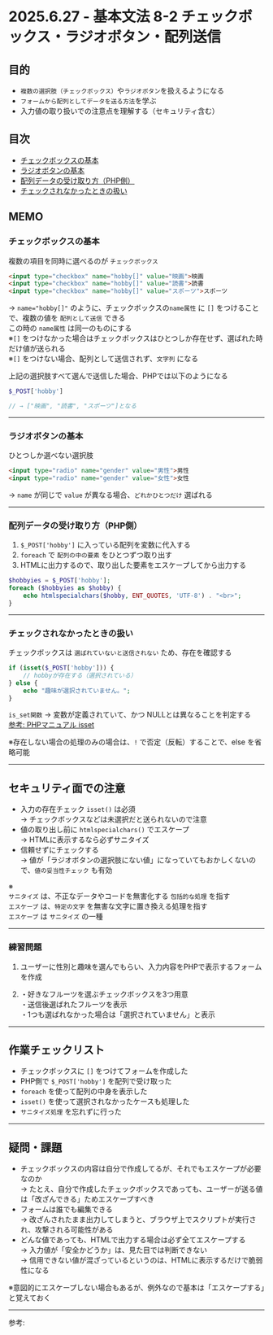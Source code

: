 # 2025.6.27 - 基本文法 8-2 チェックボックス・ラジオボタン・配列送信

## 目的

- `複数の選択肢（チェックボックス）`や`ラジオボタン`を扱えるようになる
- `フォームから配列としてデータを送る方法`を学ぶ
- 入力値の取り扱いでの注意点を理解する（セキュリティ含む）

## 目次

- [チェックボックスの基本](#1)
- [ラジオボタンの基本](#2)
- [配列データの受け取り方（PHP側）](#3)
- [チェックされなかったときの扱い](#4)

## MEMO

<a id="1"></a>

### チェックボックスの基本

複数の項目を同時に選べるのが `チェックボックス`  
```html
<input type="checkbox" name="hobby[]" value="映画">映画
<input type="checkbox" name="hobby[]" value="読書">読書
<input type="checkbox" name="hobby[]" value="スポーツ">スポーツ
```
→ `name="hobby[]"` のように、チェックボックスの`name属性` に `[]` をつけることで、複数の値を `配列として送信` できる  
この時の `name属性` は同一のものにする  
※`[]` をつけなかった場合はチェックボックスはひとつしか存在せず、選ばれた時だけ値が送られる  
※`[]` をつけない場合、配列として送信されず、`文字列` になる

上記の選択肢すべて選んで送信した場合、PHPでは以下のようになる  
```php
$_POST['hobby']

// → ["映画", "読書", "スポーツ"]となる
```    

---
<a id="2"></a>

### ラジオボタンの基本

ひとつしか選べない選択肢  
```html
<input type="radio" name="gender" value="男性">男性
<input type="radio" name="gender" value="女性">女性
```
→ `name` が同じで `value` が異なる場合、`どれかひとつだけ` 選ばれる

---
<a id="3"></a>

### 配列データの受け取り方（PHP側）

1. `$_POST['hobby']` に入っている配列を変数に代入する
2. `foreach` で `配列の中の要素` をひとつずつ取り出す
3. HTMLに出力するので、取り出した要素をエスケープしてから出力する
```php
$hobbyies = $_POST['hobby'];
foreach ($hobbyies as $hobby) {
    echo htmlspecialchars($hobby, ENT_QUOTES, 'UTF-8') . "<br>";
}
```

---
<a id="4"></a>

### チェックされなかったときの扱い

チェックボックスは `選ばれていないと送信されない` ため、存在を確認する  
```php
if (isset($_POST['hobby'])) {
    // hobbyが存在する（選択されている）
} else {
    echo "趣味が選択されていません。";
}
```
`is_set関数` → 変数が定義されていて、かつ NULLとは異なることを判定する  
[参考: PHPマニュアル isset](https://www.php.net/manual/ja/function.isset.php)  

※存在しない場合の処理のみの場合は、`!` で否定（反転）することで、else を省略可能  

---
## セキュリティ面での注意

- 入力の存在チェック `isset()` は必須  
→ チェックボックスなどは未選択だと送られないので注意  
- 値の取り出し前に `htmlspecialchars()` でエスケープ  
→ HTMLに表示するなら必ずサニタイズ 　
- 信頼せずにチェックする  
→ 値が「ラジオボタンの選択肢にない値」になっていてもおかしくないので、`値の妥当性チェック` も有効  

※  
`サニタイズ` は、不正なデータやコードを無害化する `包括的な処理` を指す  
`エスケープ` は、`特定の文字` を無害な文字に置き換える処理を指す  
`エスケープ` は `サニタイズ` の一種

---

### 練習問題 

1. ユーザーに性別と趣味を選んでもらい、入力内容をPHPで表示するフォームを作成  

2. ・好きなフルーツを選ぶチェックボックスを3つ用意  
    ・送信後選ばれたフルーツを表示  
    ・1つも選ばれなかった場合は「選択されていません」と表示

---
## 作業チェックリスト

- チェックボックスに `[]` をつけてフォームを作成した
- PHP側で `$_POST['hobby']` を配列で受け取った
- `foreach` を使って配列の中身を表示した
- `isset()` を使って選択されなかったケースも処理した  
- `サニタイズ処理` を忘れずに行った

---
## 疑問・課題

- チェックボックスの内容は自分で作成してるが、それでもエスケープが必要なのか  
→ たとえ、自分で作成したチェックボックスであっても、ユーザーが送る値は「改ざんできる」ためエスケープすべき  
- フォームは誰でも編集できる  
→ 改ざんされたまま出力してしまうと、ブラウザ上でスクリプトが実行され、攻撃される可能性がある  
- どんな値であっても、HTMLで出力する場合は必ず全てエスケープする  
→ 入力値が「安全かどうか」は、見た目では判断できない  
→ 信用できない値が混ざっているというのは、HTMLに表示するだけで脆弱性になる  

※意図的にエスケープしない場合もあるが、例外なので基本は「エスケープする」と覚えておく  

---

参考: []()
